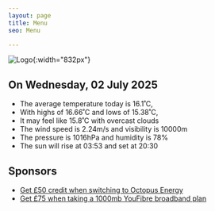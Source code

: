 ```yaml
---
layout: page
title: Menu
seo: Menu

---
```


![Logo](/images/logo.jpg){:width="832px"}

<!-- weather_marker starts -->
## On Wednesday, 02 July 2025

- The average temperature today is 16.1˚C,
- With highs of 16.66˚C and lows of 15.38˚C,
- It may feel like 15.8˚C with overcast clouds
- The wind speed is 2.24m/s and visibility is 10000m
- The pressure is 1016hPa and humidity is 78%
- The sun will rise at 03:53 and set at 20:30

<!-- weather_marker ends -->

## Sponsors

- [Get £50 credit when switching to Octopus Energy](https://bit.ly/3oD1nnS)
- [Get £75 when taking a 1000mb YouFibre broadband plan](https://aklam.io/91zWhU?)
